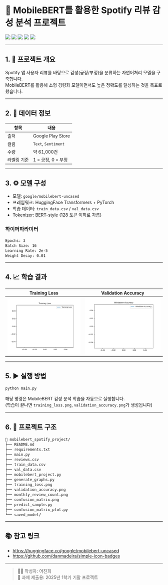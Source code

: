 # 🎵 MobileBERT를 활용한 Spotify 리뷰 감성 분석 프로젝트

<img src="https://img.shields.io/badge/Python-3.8+-blue?style=for-the-badge&logo=python&logoColor=white" />
<img src="https://img.shields.io/badge/Transformers-Huggingface-yellow?style=for-the-badge&logo=huggingface&logoColor=black" />
<img src="https://img.shields.io/badge/PyTorch-%23EE4C2C?style=for-the-badge&logo=pytorch&logoColor=white" />
<img src="https://img.shields.io/badge/Google_Colab-FFC107?style=for-the-badge&logo=googlecolab&logoColor=black" />
<img src="https://img.shields.io/badge/MobileBERT-uncased-success?style=for-the-badge" />

---

## 1. 📌 프로젝트 개요

Spotify 앱 사용자 리뷰를 바탕으로 감성(긍정/부정)을 분류하는 자연어처리 모델을 구축합니다.  
MobileBERT를 활용해 소형 경량화 모델이면서도 높은 정확도를 달성하는 것을 목표로 했습니다.

---

## 2. 🧾 데이터 정보

| 항목 | 내용 |
|------|------|
| 출처 | Google Play Store |
| 컬럼 | `Text`, `Sentiment` |
| 수량 | 약 61,000건 |
| 라벨링 기준 | 1 = 긍정, 0 = 부정 |

---

## 3. ⚙️ 모델 구성

- 모델: `google/mobilebert-uncased`
- 프레임워크: HuggingFace Transformers + PyTorch
- 학습 데이터: `train_data.csv` / `val_data.csv`
- Tokenizer: BERT-style (128 토큰 이하로 자름)

### 하이퍼파라미터

```text
Epochs: 3
Batch Size: 16
Learning Rate: 2e-5
Weight Decay: 0.01
```

---

## 4. 📈 학습 결과

| Training Loss | Validation Accuracy |
|---------------|---------------------|
| ![](training_loss.png) | ![](validation_accuracy.png) |

---

## 5. ▶️ 실행 방법

```bash
python main.py
```

해당 명령은 MobileBERT 감성 분석 학습을 자동으로 실행합니다.  
(학습이 끝나면 `training_loss.png`, `validation_accuracy.png`가 생성됩니다)

---

## 6. 📂 프로젝트 구조

```
📂 mobilebert_spotify_project/
├── README.md
├── requirements.txt
├── main.py
├── reviews.csv
├── train_data.csv
├── val_data.csv
├── mobilebert_project.py
├── generate_graphs.py
├── training_loss.png
├── validation_accuracy.png
├── monthly_review_count.png
├── confusion_matrix.png  
├── predict_sample.py      
├── confusion_matrix_plot.py 
└── saved_model/           

```

---

## 📚 참고 링크

- https://huggingface.co/google/mobilebert-uncased
- https://github.com/danmadeira/simple-icon-badges

---

> 👩‍💻 작성자: 어진희  
> 📝 과제 제출용: 2025년 1학기 기말 프로젝트

